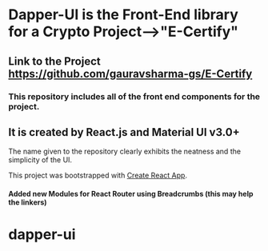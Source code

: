 # Dapper-UI is the Front-End library for a Crypto Project-->"E-Certify"

## Link to the Project https://github.com/gauravsharma-gs/E-Certify

### This repository includes all of the front end components for the project.
## It is created by React.js and Material UI v3.0+

The name given to the repository clearly exhibits the neatness and the simplicity of the UI.

This project was bootstrapped with [Create React App](https://github.com/facebook/create-react-app).

#### Added new Modules for React Router using Breadcrumbs (this may help the linkers)



# dapper-ui

